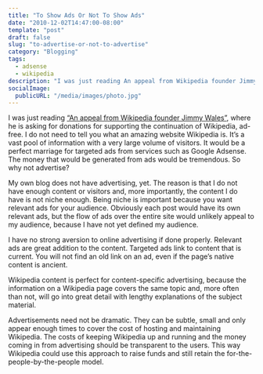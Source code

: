```yaml
---
title: "To Show Ads Or Not To Show Ads"
date: "2010-12-02T14:47:00-08:00"
template: "post"
draft: false
slug: "to-advertise-or-not-to-advertise"
category: "Blogging"
tags:
  - adsense
  - wikipedia
description: "I was just reading An appeal from Wikipedia founder Jimmy Wales, where he is asking for donations for supporting the continuation of Wikipedia, ad-free. I do"
socialImage:
  publicURL: "/media/images/photo.jpg"
---
```

I was just reading [“An appeal from Wikipedia founder Jimmy Wales”](https://wikimediafoundation.org/w/index.php?title=WMFJA1/en), where he is asking for donations for supporting the continuation of Wikipedia, ad-free. I do not need to tell you what an amazing website Wikipedia is. It’s a vast pool of information with a very large volume of visitors. It would be a perfect marriage for targeted ads from services such as Google Adsense. The money that would be generated from ads would be tremendous. So why not advertise?

My own blog does not have advertising, yet. The reason is that I do not have enough content or visitors and, more importantly, the content I do have is not niche enough. Being niche is important because you want relevant ads for your audience. Obviously each post would have its own relevant ads, but the flow of ads over the entire site would unlikely appeal to my audience, because I have not yet defined my audience.

I have no strong aversion to online advertising if done properly. Relevant ads are great addition to the content. Targeted ads link to content that is current. You will not find an old link on an ad, even if the page’s native content is ancient.

Wikipedia content is perfect for content-specific advertising, because the information on a Wikipedia page covers the same topic and, more often than not, will go into great detail with lengthy explanations of the subject material.

Advertisements need not be dramatic. They can be subtle, small and only appear enough times to cover the cost of hosting and maintaining Wikipedia. The costs of keeping Wikipedia up and running and the money coming in from advertising should be transparent to the users. This way Wikipedia could use this approach to raise funds and still retain the for-the-people-by-the-people model.

